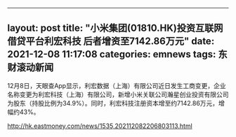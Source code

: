 
---
layout: post
title: "小米集团(01810.HK)投资互联网借贷平台利宏科技 后者增资至7142.86万元"
date: 2021-12-08 11:17:08
categories: emnews
tags: 东财滚动新闻
---

12月8日，天眼查App显示，利宏数据（上海）有限公司近日发生工商变更，企业名称变更为利宏科技（上海）有限公司，新增小米关联公司瀚星创业投资有限公司为股东（持股比例为34.9%）。同时，利宏科技注册资本增至约7142.86万元，增幅约43%。

<http://hk.eastmoney.com/news/1535,202112082206803113.html>